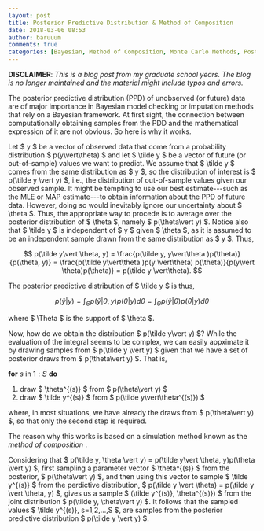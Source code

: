 ```yaml
---
layout: post
title: Posterior Predictive Distribution & Method of Composition
date: 2018-03-06 08:53
author: baruuum
comments: true
categories: [Bayesian, Method of Composition, Monte Carlo Methods, Posterior Predictive Distribution, Quant Stuff]
---
```


**DISCLAIMER**: _This is a blog post from my graduate school years. The blog is no longer maintained and the material might include typos and errors._


The posterior predictive distribution (PPD) of unobserved (or future) data are of major importance in Bayesian model checking or imputation methods that rely on a Bayesian framework. At first sight, the connection between computationally obtaining samples from the PDD and the mathematical expression of it are not obvious. So here is why it works.

Let $ y $ be a vector of observed data that come from a probability distribution $ p(y\vert\theta) $ and let $ \tilde y $ be a vector of future (or out-of-sample) values we want to predict. We assume that $ \tilde y $ comes from the same distribution as $ y $, so the distribution of interest is $ p(\tilde y \vert y) $, i.e., the distribution of out-of-sample values given our observed sample. It might be tempting to use our best estimate---such as the MLE or MAP estimate---to obtain information about the PPD of future data. However, doing so would inevitably ignore our uncertainty about $ \theta $. Thus, the appropriate way to procede is to average over the posterior distribution of $ \theta $, namely $ p(\theta\vert y) $. Notice also that $ \tilde y $ is independent of $ y $ given $ \theta $, as it is assumed to be an independent sample drawn from the same distribution as $ y $. Thus,

$$
p(\tilde y\vert \theta, y) = \frac{p(\tilde y, y\vert\theta )p(\theta)}{p(\theta, y)} =
\frac{p(\tilde y\vert\theta )p(y \vert\theta) p(\theta)}{p(y\vert \theta)p(\theta)} = p(\tilde y \vert\theta).
$$

The posterior predictive distribution of $ \tilde y $ is thus,

$$  p(\tilde y\vert y ) = \int_\Theta p(\tilde y \vert \theta,y) p(\theta \vert y) d\theta = \int_\Theta p(\tilde y \vert \theta) p(\theta \vert y) d\theta  $$

where $ \Theta $ is the support of $ \theta $.

Now, how do we obtain the distribution $ p(\tilde y\vert y) $? While the evaluation of the integral seems to be complex, we can easily appximate it by drawing samples from $ p(\tilde y \vert y) $ given that we have a set of posterior draws from $ p(\theta\vert y) $. That is,

**for** $s$ in $1:S$ **do**                                   
 1. draw $ \theta^{(s)} $ from $ p(\theta\vert y) $               
 2. draw $ \tilde y^{(s)} $ from $ p(\tilde y\vert\theta^{(s)}) $ 
 
where, in most situations, we have already the draws from $ p(\theta\vert y) $, so that only the second step is required.

The reason why this works is based on a simulation method known as the <em> method of composition </em>.

Considering that $ p(\tilde y, \theta \vert y) = p(\tilde y\vert \theta, y)p(\theta \vert y) $, first sampling a parameter vector $ \theta^{(s)} $ from the posterior, $ p(\theta\vert y) $, and then using this vector to sample $ \tilde y^{(s)} $ from the perdictive distribution, $ p(\tilde y \vert \theta) = p(\tilde y \vert \theta, y) $, gives us a sample $ (\tilde y^{(s)}, \theta^{(s)}) $ from the joint distribution $ p(\tilde y, \theta\vert y) $. It follows that the sampled values $ \tilde y^{(s)}, s=1,2,...,S $, are samples from the posterior predictive distribution $ p(\tilde y \vert y) $.
